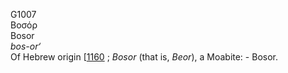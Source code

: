 <body>
  <p>G1007<br>  Βοσόρ  <br> Bosor  <br><i>bos-or‘ </i><br>Of Hebrew origin [<a href="h1160.htm">1160</a> ; <i>Bosor</i> (that is, <i>Beor</i>), a Moabite: - Bosor.<br></p>
 </body>